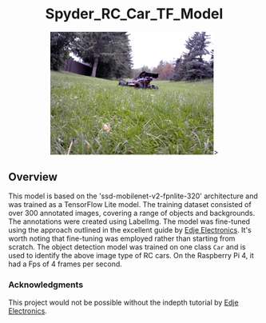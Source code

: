 <div align="center">

# Spyder_RC_Car_TF_Model

</div>


<p align="center">
  <img src="https://github.com/AydenBravender/Spyder_RC_Car_TF_Model/blob/main/WIN_20230822_17_01_26_Pro.jpg" alt="Example of image model was trained on" width="65%" height="65%">>
</p>

## Overview
This model is based on the 'ssd-mobilenet-v2-fpnlite-320' architecture and was trained as a TensorFlow Lite model. The training dataset consisted of over 300 annotated images, covering a range of objects and backgrounds. The annotations were created using LabelImg. The model was fine-tuned using the approach outlined in the excellent guide by [Edje Electronics](https://github.com/EdjeElectronics/TensorFlow-Lite-Object-Detection-on-Android-and-Raspberry-Pi). It's worth noting that fine-tuning was employed rather than starting from scratch. The object detection model was trained on one class ```Car``` and is used to identify the above image type of RC cars. On the Raspberry Pi 4, it had a Fps of 4 frames per second.

### Acknowledgments
This project would not be possible without the indepth tutorial by [Edje Electronics](https://github.com/EdjeElectronics/TensorFlow-Lite-Object-Detection-on-Android-and-Raspberry-Pi).

